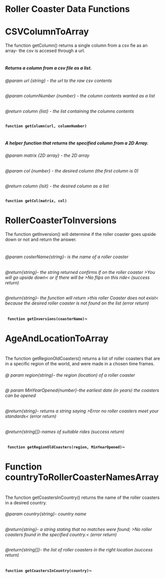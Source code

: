 # Roller Coaster Data Functions

# CSVColumnToArray
The function getColumn() returns a single column from a csv fie as an array- the csv is accesed through a url.
#
##### Returns a column from a csv file as a list.
###### @param url {string} - the url to the raw csv contents
###### @param columnNumber {number} - the column contents wanted as a list 
###### @return column {list} - the list containing the columns contents
**`function getColumn(url, columnNumber)`**
#

##### A helper function that returns the specified column from a 2D Array.
###### @param matrix {2D array} - the 2D array
###### @param col {number} - the desired column (the first column is 0)
###### @return column {lsit} - the desired column as a list
**`function getCol(matrix, col)`**
# 

# RollerCoasterToInversions
The function getInversion() will determine if the roller coaster goes upside down or not and return the answer.
#
###### @param costerName{string}- is the name of a roller coaster
######  @return{string}- the string returned confirms if on the roller coaster >You will go upside down< or if there will be >No flips on this ride< (success return)
###### @return{string}- the function will return >this roller Coaster does not exist< because the desired roller coaster is not found on the list (error return)
**` function getInversions(coasterName)`~** 
# 

    
# AgeAndLocationToArray
#
The function getRegionOldCoasters() returns a list of roller coasters that are in a specific region of the world, and were made in a chosen time frames.
###### @ param region{string}- the region (location) of a roller coaster
###### @ param MinYearOpened{number}-the earliest date (in years) the coasters can be opened
###### @return{string}- returns a string saying >Error no roller coasters meet your standards< (error return) 
###### @return{string[]}-names of suitable rides (success return)
**` function getRegionOldCoasters(region, MinYearOpened)`~** 
#

# Function countryToRollerCoasterNamesArray
#
The function getCoastersInCountry() returns the name of the roller coasters in a desired country.
###### @param country{string}- country name
###### @return{string}- a string stating that no matches were found; >No roller coasters found in the specified country.< (error return)
###### @return{string[]}- the list of roller coasters in the right location (success return)
**`function getCoastersInCountry(country)`~** 
#
